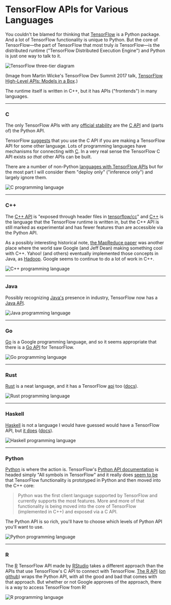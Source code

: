 # TensorFlow APIs for Various Languages

You couldn't be blamed for thinking that [TensorFlow](https://www.tensorflow.org/) is a Python package. And a lot of TensorFlow functionality is unique to Python. But the core of TensorFlow—the part of TensorFlow that most truly _is_ TensorFlow—is the distributed runtime ("TensorFlow Distributed Execution Engine") and Python is just one way to talk to it.

![TensorFlow three-tier diagram](img/tf_three_tiers.png)

(Image from Martin Wicke's TensorFlow Dev Summit 2017 talk, [TensorFlow High-Level APIs: Models in a Box](https://www.youtube.com/watch?v=t64ortpgS-E).)

The runtime itself is written in C++, but it has APIs ("frontends") in many languages.

---

### C

The only TensorFlow APIs with any [official stability](https://www.tensorflow.org/programmers_guide/version_semantics) are the [C API](https://github.com/tensorflow/tensorflow/blob/master/tensorflow/c/c_api.h) and (parts of) the Python API.

TensorFlow [suggests](https://www.tensorflow.org/extend/language_bindings) that you use the C API if you are making a TensorFlow API for some other language. Lots of programming languages have mechanisms for connecting with [C](https://en.wikipedia.org/wiki/C_(programming_language)). In a very real sense the TensorFlow C API exists _so that_ other APIs can be built.

There are a number of non-Python [languages with TensorFlow APIs](https://www.tensorflow.org/api_docs/) but for the most part I will consider them "deploy only" ("inference only") and largely ignore them.

![C programming language](img/clang.png)

---

### C++

The [C++ API](https://www.tensorflow.org/api_docs/cc/) is "exposed through header files in [tensorflow/cc](https://github.com/tensorflow/tensorflow/tree/master/tensorflow/cc)" and [C++](https://en.wikipedia.org/wiki/C%2B%2B) is the language that the TensorFlow runtime is written in, but the C++ API is still marked as experimental and has fewer features than are accessible via the Python API.

As a possibly interesting historical note, [the MapReduce paper](https://research.google.com/archive/mapreduce.html) was another place where the world saw Google (and Jeff Dean) making something cool with C++. Yahoo! (and others) eventually implemented those concepts in Java, as [Hadoop](http://hadoop.apache.org/). Google seems to continue to do a lot of work in C++.

![C++ programming language](img/cplusplus.png)

---

### Java

Possibly recognizing [Java's](https://en.wikipedia.org/wiki/Java_(programming_language)) presence in industry, TensorFlow now has a [Java API](https://www.tensorflow.org/api_docs/java/reference/org/tensorflow/package-summary).

![Java programming language](img/javalang.png)

---

### Go

[Go](https://en.wikipedia.org/wiki/Go_(programming_language)) is a Google programming language, and so it seems appropriate that there is a [Go API](https://godoc.org/github.com/tensorflow/tensorflow/tensorflow/go) for TensorFlow.

![Go programming language](img/golang.png)

---

### Rust

[Rust](https://en.wikipedia.org/wiki/Rust_(programming_language)) is a neat language, and it has a TensorFlow [api](https://github.com/tensorflow/rust) too ([docs](https://tensorflow.github.io/rust/tensorflow/)).

![Rust programming language](img/rust.png)

---

### Haskell

[Haskell](https://en.wikipedia.org/wiki/Haskell_(programming_language)) is not a language I would have guessed would have a TensorFlow API, but [it does](https://github.com/tensorflow/haskell) ([docs](https://tensorflow.github.io/haskell/haddock/)).

![Haskell programming language](img/haskell.png)

---

### Python

[Python](https://en.wikipedia.org/wiki/Python_(programming_language)) is where the action is. TensorFlow's [Python API documentation](https://www.tensorflow.org/api_docs/python/) is headed simply "All symbols in TensorFlow" and it really does [seem to be](https://www.tensorflow.org/extend/language_bindings) that TensorFlow functionality is prototyped in Python and then moved into the C++ core:

> Python was the first client language supported by TensorFlow and currently supports the most features. More and more of that functionality is being moved into the core of TensorFlow (implemented in C++) and exposed via a C API.

The Python API is so rich, you'll have to choose which levels of Python API you'll want to use.

![Python programming language](img/python.png)

---

### R

The [R](https://en.wikipedia.org/wiki/R_(programming_language)) TensorFlow API made by [RStudio](https://www.rstudio.com/) takes a different approach than the APIs that use TensorFlow's C API to connect with TensorFlow. [The R API](https://rstudio.github.io/tensorflow/) ([on github](https://github.com/rstudio/tensorflow)) wraps the Python API, with all the good and bad that comes with that approach. But whether or not Google approves of the approach, there is a way to access TensorFlow from R!

![R programming language](img/rlang.png)
